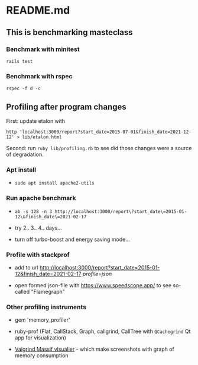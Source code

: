 # README.md

## This is benchmarking masteclass

### Benchmark with minitest

`rails test`

### Benchmark with rspec

`rspec -f d -c`

## Profiling after program changes

First: update etalon with

`http 'localhost:3000/report?start_date=2015-07-01&finish_date=2021-12-12' > lib/etalon.html`

Second: run `ruby lib/profiling.rb` to see did those changes were a source of degradation.

### Apt install

* `sudo apt install apache2-utils`

### Run apache benchmark

* `ab -s 128 -n 3 http://localhost:3000/report\?start_date\=2015-01-12\&finish_date\=2021-02-17`

* try 2.. 3.. 4.. days...

* turn off turbo-boost and energy saving mode...

### Profile with stackprof

* add to url  <http://localhost:3000/report?start_date=2015-01-12&finish_date=2021-02-17>
  _profile=json_

* open formed json-file with <https://www.speedscope.app/> to see so-called "Flamegraph"

### Other profiling instruments

* gem 'memory_profiler'

* ruby-prof (Flat, CallStack, Graph, callgrind,
  CallTree with `QCachegrind` Qt app for visualization)

* [Valgrind Massif visualier](https://github.com/KDE/massif-visualizer) - which
  make screenshots with graph of memory consumption
